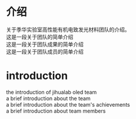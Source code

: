 # 介绍

关于季华实验室高性能有机电致发光材料团队的介绍。<br/>
这是一段关于团队的简单介绍 <br/>
这是一段关于团队成果的简单介绍 <br/>
这是一段关于团队成员的简单介绍 <br/>

# introduction
the introduction of jihualab oled team <br/>
a brief introduction about the team <br/>
a brief introduction about the team's achievements <br/>
a brief introduction about team members <br/>
